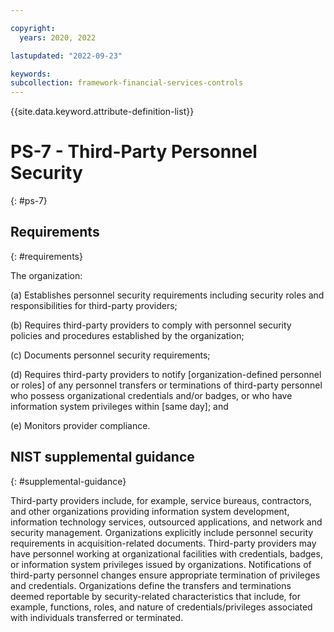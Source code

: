 ```yaml
---

copyright:
  years: 2020, 2022

lastupdated: "2022-09-23"

keywords: 
subcollection: framework-financial-services-controls
---
```


{{site.data.keyword.attribute-definition-list}}

# PS-7 - Third-Party Personnel Security
{: #ps-7}

## Requirements
{: #requirements}

The organization:

(a) Establishes personnel security requirements including security roles and responsibilities for third-party providers;

(b) Requires third-party providers to comply with personnel security policies and procedures established by the organization;

(c) Documents personnel security requirements;

(d) Requires third-party providers to notify [organization-defined personnel or roles] of any personnel transfers or terminations of third-party personnel who possess organizational credentials and/or badges, or who have information system privileges within [same day]; and

(e) Monitors provider compliance.

## NIST supplemental guidance
{: #supplemental-guidance}

Third-party providers include, for example, service bureaus, contractors, and other organizations providing information system development, information technology services, outsourced applications, and network and security management. Organizations explicitly include personnel security requirements in acquisition-related documents. Third-party providers may have personnel working at organizational facilities with credentials, badges, or information system privileges issued by organizations. Notifications of third-party personnel changes ensure appropriate termination of privileges and credentials. Organizations define the transfers and terminations deemed reportable by security-related characteristics that include, for example, functions, roles, and nature of credentials/privileges associated with individuals transferred or terminated.

